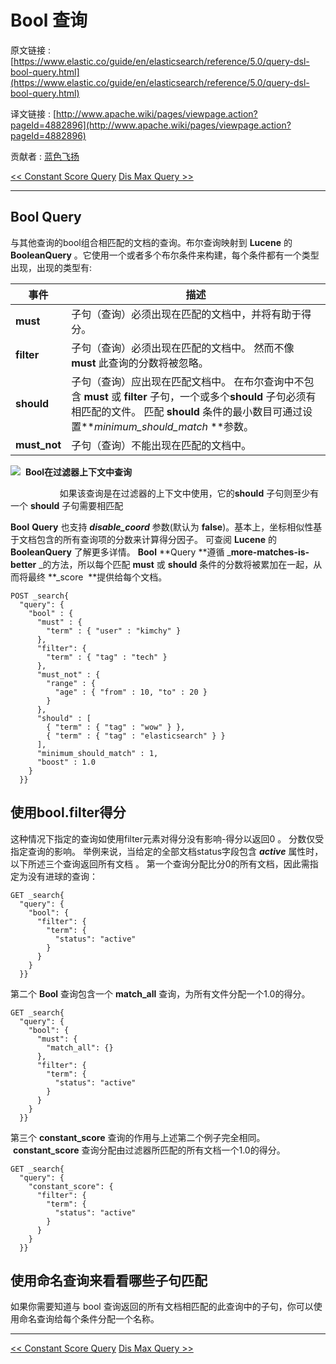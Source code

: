# Bool 查询

原文链接 : [https://www.elastic.co/guide/en/elasticsearch/reference/5.0/query-dsl-bool-query.html](https://www.elastic.co/guide/en/elasticsearch/reference/5.0/query-dsl-bool-query.html)

译文链接 : [http://www.apache.wiki/pages/viewpage.action?pageId=4882896](http://www.apache.wiki/pages/viewpage.action?pageId=4882896)

贡献者 : [蓝色飞扬](/display/~lixiaoqing)

[&lt;&lt; Constant Score Query](http://www.apache.wiki/pages/viewpage.action?pageId=4882886) [Dis Max Query &gt;&gt;](http://www.apache.wiki/pages/viewpage.action?pageId=4882902)

* * *

## Bool Query

与其他查询的bool组合相匹配的文档的查询。布尔查询映射到 **Lucene** 的 **BooleanQuery** 。它使用一个或者多个布尔条件来构建，每个条件都有一个类型出现，出现的类型有:

| 事件 | 描述 |
| --- | --- |
| **must** | 子句（查询）必须出现在匹配的文档中，并将有助于得分。 |
| **filter** | 子句（查询）必须出现在匹配的文档中。 然而不像 **must** 此查询的分数将被忽略。 |
| **should** | 子句（查询）应出现在匹配文档中。 在布尔查询中不包含 **must** 或 **filter** 子句，一个或多个**should** 子句必须有相匹配的文件。 匹配 **should** 条件的最小数目可通过设置**_minimum_should_match_ **参数。 |
| **must_not** | 子句（查询）不能出现在匹配的文档中。 |

![](/download/attachments/4882896/image2016-11-23%2011%3A29%3A44.png?version=1&modificationDate=1479872725000&api=v2)  **Bool在过滤器上下文中查询**

                    如果该查询是在过滤器的上下文中使用，它的**should** 子句则至少有一个 **should** 子句需要相匹配

**Bool** **Query** 也支持 **_disable_coord_** 参数(默认为 **false**)。基本上，坐标相似性基于文档包含的所有查询项的分数来计算得分因子。 可查阅 **Lucene** 的 **BooleanQuery** 了解更多详情。
**Bool** **Query **遵循 _**more-matches-is-better** _的方法，所以每个匹配 **must** 或 **should** 条件的分数将被累加在一起，从而将最终 **_score  **提供给每个文档。

```
POST _search{
  "query": {
    "bool" : {
      "must" : {
        "term" : { "user" : "kimchy" }
      },
      "filter": {
        "term" : { "tag" : "tech" }
      },
      "must_not" : {
        "range" : {
          "age" : { "from" : 10, "to" : 20 }
        }
      },
      "should" : [
        { "term" : { "tag" : "wow" } },
        { "term" : { "tag" : "elasticsearch" } }
      ],
      "minimum_should_match" : 1,
      "boost" : 1.0
    }
  }}
```

## 使用bool.filter得分

这种情况下指定的查询如使用filter元素对得分没有影响-得分以返回0 。 分数仅受指定查询的影响。 举例来说，当给定的全部文档status字段包含 **_active_** 属性时，以下所述三个查询返回所有文档 。
第一个查询分配比分0的所有文档，因此需指定为没有进球的查询：

```
GET _search{
  "query": {
    "bool": {
      "filter": {
        "term": {
          "status": "active"
        }
      }
    }
  }}
```

第二个 **Bool** 查询包含一个 **match_all** 查询，为所有文件分配一个1.0的得分。

```
GET _search{
  "query": {
    "bool": {
      "must": {
        "match_all": {}
      },
      "filter": {
        "term": {
          "status": "active"
        }
      }
    }
  }}
```

第三个 **constant_score** 查询的作用与上述第二个例子完全相同。  **constant_score** 查询分配由过滤器所匹配的所有文档一个1.0的得分。

```
GET _search{
  "query": {
    "constant_score": {
      "filter": {
        "term": {
          "status": "active"
        }
      }
    }
  }}
```

## 使用命名查询来看看哪些子句匹配

如果你需要知道与 bool 查询返回的所有文档相匹配的此查询中的子句，你可以使用命名查询给每个条件分配一个名称。

* * *

[&lt;&lt; Constant Score Query](http://www.apache.wiki/pages/viewpage.action?pageId=4882886) [Dis Max Query &gt;&gt;](http://www.apache.wiki/pages/viewpage.action?pageId=4882902)